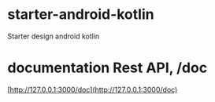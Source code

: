 # starter-android-kotlin
Starter design android kotlin

# documentation Rest API,  /doc
[http://127.0.0.1:3000/doc](http://127.0.0.1:3000/doc)
